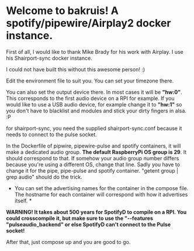 # Welcome to bakruis! A spotify/pipewire/Airplay2 docker instance.

First of all, I would like to thank Mike Brady for his work with Airplay. I use his Shairport-sync docker instance.

I could not have built this without this awesome person! :)

Edit the environment file to suit you. You can set your timezone there.

You can also set the output device there. In most cases it will be **"hw:0"**. This corresponds to the first audio device on a RPI for example. If you would like to use a USB audio device, for example change it to **"hw:1"** so you don't have to blacklist and modules and stick your dirty fingers in alsa. :P

for shairport-sync, you need the supplied shairport-sync.conf because it needs to connect to the pulse socket.

In the Dockerfile of pipwire, pipewire-pulse and spotify containers, it will make a dedicated audio group. **The default RaspberryPi OS group is 29**. It should correspond to that. If somehow your audio group number differs because you're using a different OS, change that line. Sadly you have to change it for the pipe, pipe-pulse and spotify container. "getent group | grep audio" should do the trick.

* You can set the advertising names for the container in the compose file. The hostname for each container will correspond with how it advertises itself. *

**WARNING! It takes about 500 years for SpotifyD to compile on a RPI. You could crosscompile it, but make sure to use the "--features "pulseaudio_backend" or else SpotifyD can't connect to the Pulse socket!**

After that, just compose up and you are good to go.
